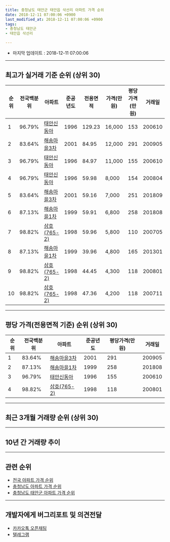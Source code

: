 ```yaml
---
title: 충청남도 태안군 태안읍 삭선리 아파트 가격 순위
date: 2018-12-11 07:00:06 +0900
last_modified_at: 2018-12-11 07:00:06 +0900
tags:
- 충청남도 태안군
- 태안읍 삭선리

---
```


* 마지막 업데이트 : 2018-12-11 07:00:06

---

## 최고가 실거래 기준 순위 (상위 30)


|순위|전국백분위|아파트|준공년도|전용면적|가격(만원)|평당가격(만원)|거래일|
|---|---|---|---|---|---|---|---|
|1|96.79%|[태안신동아](https://search.naver.com/search.naver?query=%EC%B6%A9%EC%B2%AD%EB%82%A8%EB%8F%84+%ED%83%9C%EC%95%88%EA%B5%B0+%ED%83%9C%EC%95%88%EC%9D%8D+%EC%82%AD%EC%84%A0%EB%A6%AC+%ED%83%9C%EC%95%88%EC%8B%A0%EB%8F%99%EC%95%84)|1996|129.23|16,000|153|200610|
|2|83.64%|[해송마을3차](https://search.naver.com/search.naver?query=%EC%B6%A9%EC%B2%AD%EB%82%A8%EB%8F%84+%ED%83%9C%EC%95%88%EA%B5%B0+%ED%83%9C%EC%95%88%EC%9D%8D+%EC%82%AD%EC%84%A0%EB%A6%AC+%ED%95%B4%EC%86%A1%EB%A7%88%EC%9D%843%EC%B0%A8)|2001|84.95|12,000|291|200905|
|3|96.79%|[태안신동아](https://search.naver.com/search.naver?query=%EC%B6%A9%EC%B2%AD%EB%82%A8%EB%8F%84+%ED%83%9C%EC%95%88%EA%B5%B0+%ED%83%9C%EC%95%88%EC%9D%8D+%EC%82%AD%EC%84%A0%EB%A6%AC+%ED%83%9C%EC%95%88%EC%8B%A0%EB%8F%99%EC%95%84)|1996|84.97|11,000|155|200610|
|4|96.79%|[태안신동아](https://search.naver.com/search.naver?query=%EC%B6%A9%EC%B2%AD%EB%82%A8%EB%8F%84+%ED%83%9C%EC%95%88%EA%B5%B0+%ED%83%9C%EC%95%88%EC%9D%8D+%EC%82%AD%EC%84%A0%EB%A6%AC+%ED%83%9C%EC%95%88%EC%8B%A0%EB%8F%99%EC%95%84)|1996|59.98|8,000|154|200804|
|5|83.64%|[해송마을3차](https://search.naver.com/search.naver?query=%EC%B6%A9%EC%B2%AD%EB%82%A8%EB%8F%84+%ED%83%9C%EC%95%88%EA%B5%B0+%ED%83%9C%EC%95%88%EC%9D%8D+%EC%82%AD%EC%84%A0%EB%A6%AC+%ED%95%B4%EC%86%A1%EB%A7%88%EC%9D%843%EC%B0%A8)|2001|59.16|7,000|251|201809|
|6|87.13%|[해송마을1차](https://search.naver.com/search.naver?query=%EC%B6%A9%EC%B2%AD%EB%82%A8%EB%8F%84+%ED%83%9C%EC%95%88%EA%B5%B0+%ED%83%9C%EC%95%88%EC%9D%8D+%EC%82%AD%EC%84%A0%EB%A6%AC+%ED%95%B4%EC%86%A1%EB%A7%88%EC%9D%841%EC%B0%A8)|1999|59.91|6,800|258|201808|
|7|98.82%|[삼호(765-2)](https://search.naver.com/search.naver?query=%EC%B6%A9%EC%B2%AD%EB%82%A8%EB%8F%84+%ED%83%9C%EC%95%88%EA%B5%B0+%ED%83%9C%EC%95%88%EC%9D%8D+%EC%82%AD%EC%84%A0%EB%A6%AC+%EC%82%BC%ED%98%B8%28765-2%29)|1998|59.96|5,800|110|200705|
|8|87.13%|[해송마을1차](https://search.naver.com/search.naver?query=%EC%B6%A9%EC%B2%AD%EB%82%A8%EB%8F%84+%ED%83%9C%EC%95%88%EA%B5%B0+%ED%83%9C%EC%95%88%EC%9D%8D+%EC%82%AD%EC%84%A0%EB%A6%AC+%ED%95%B4%EC%86%A1%EB%A7%88%EC%9D%841%EC%B0%A8)|1999|39.96|4,800|165|201301|
|9|98.82%|[삼호(765-2)](https://search.naver.com/search.naver?query=%EC%B6%A9%EC%B2%AD%EB%82%A8%EB%8F%84+%ED%83%9C%EC%95%88%EA%B5%B0+%ED%83%9C%EC%95%88%EC%9D%8D+%EC%82%AD%EC%84%A0%EB%A6%AC+%EC%82%BC%ED%98%B8%28765-2%29)|1998|44.45|4,300|118|200801|
|10|98.82%|[삼호(765-2)](https://search.naver.com/search.naver?query=%EC%B6%A9%EC%B2%AD%EB%82%A8%EB%8F%84+%ED%83%9C%EC%95%88%EA%B5%B0+%ED%83%9C%EC%95%88%EC%9D%8D+%EC%82%AD%EC%84%A0%EB%A6%AC+%EC%82%BC%ED%98%B8%28765-2%29)|1998|47.36|4,200|118|200711|


---

## 평당 가격(전용면적 기준) 순위 (상위 30)


|순위|전국백분위|아파트|준공년도|평당가격(만원)|거래일|
|---|---|---|---|---|---|
|1|83.64%|[해송마을3차](https://search.naver.com/search.naver?query=%EC%B6%A9%EC%B2%AD%EB%82%A8%EB%8F%84+%ED%83%9C%EC%95%88%EA%B5%B0+%ED%83%9C%EC%95%88%EC%9D%8D+%EC%82%AD%EC%84%A0%EB%A6%AC+%ED%95%B4%EC%86%A1%EB%A7%88%EC%9D%843%EC%B0%A8)|2001|291|200905|
|2|87.13%|[해송마을1차](https://search.naver.com/search.naver?query=%EC%B6%A9%EC%B2%AD%EB%82%A8%EB%8F%84+%ED%83%9C%EC%95%88%EA%B5%B0+%ED%83%9C%EC%95%88%EC%9D%8D+%EC%82%AD%EC%84%A0%EB%A6%AC+%ED%95%B4%EC%86%A1%EB%A7%88%EC%9D%841%EC%B0%A8)|1999|258|201808|
|3|96.79%|[태안신동아](https://search.naver.com/search.naver?query=%EC%B6%A9%EC%B2%AD%EB%82%A8%EB%8F%84+%ED%83%9C%EC%95%88%EA%B5%B0+%ED%83%9C%EC%95%88%EC%9D%8D+%EC%82%AD%EC%84%A0%EB%A6%AC+%ED%83%9C%EC%95%88%EC%8B%A0%EB%8F%99%EC%95%84)|1996|155|200610|
|4|98.82%|[삼호(765-2)](https://search.naver.com/search.naver?query=%EC%B6%A9%EC%B2%AD%EB%82%A8%EB%8F%84+%ED%83%9C%EC%95%88%EA%B5%B0+%ED%83%9C%EC%95%88%EC%9D%8D+%EC%82%AD%EC%84%A0%EB%A6%AC+%EC%82%BC%ED%98%B8%28765-2%29)|1998|118|200801|


---

## 최근 3개월 거래량 순위 (상위 30)


<div style="width:100%;">
    <canvas id="deal_count_ranking" height="250"></canvas>
</div>


<script>
new Chart(document.getElementById("deal_count_ranking"), {
    type: 'horizontalBar',
    data: {
        labels: ['삼호(765-2)', '해송마을1차', '해송마을3차', '태안신동아'],
        datasets: [{
            label: '실거래 수',
            data: [3, 3, 3, 2],
            borderColor: "rgba(255, 0, 128, 1)",
            backgroundColor: "rgba(255, 0, 128, 0.5)",
            fill: false,
        }]
    },
    options: {
        responsive: true,
        title: {
            display: true,
            text: '최근 3개월 거래량 순위'
        },
        tooltips: {
            mode: 'index',
            intersect: false,
            callbacks: {
                title: function(tooltipItems, data) {
                    return "실거래 수:";
                },
                label: function(tooltipItem, data) {
                    return data.labels[tooltipItem.index] + ": " + tooltipItem.xLabel;
                }
            }
        },
        hover: {
            mode: 'nearest',
            intersect: true
        },
        scales: {
            xAxes: [{
                display: true,
                scaleLabel: {
                    display: true,
                    labelString: '실거래 수'
                },
                ticks: {
                    suggestedMin: 0,
                }
            }],
            yAxes: [{
                display: true,
                ticks: {
                    autoSkip: false,
                    callback: function(value, index, values) {
                        if (value.length > 15)
                            return value.substr(0, 13) + "...";
                        else
                            return value;
                    }
                },
                scaleLabel: {
                    display: false,
                }
            }]
        }
    }
});

</script>


---

## 10년 간 거래량 추이


<div style="width:100%;">
    <canvas id="deal_progress" height="250"></canvas>
</div>

<script>
new Chart(document.getElementById("deal_progress"), {
    type: 'line',
    data: {
        labels: ['200812','200901','200902','200903','200904','200905','200906','200907','200908','200909','200910','200911','200912','201001','201002','201003','201004','201005','201006','201007','201008','201009','201010','201011','201012','201101','201102','201103','201104','201105','201106','201107','201108','201109','201110','201111','201112','201201','201202','201203','201204','201205','201206','201207','201208','201209','201210','201211','201212','201301','201302','201303','201304','201305','201306','201307','201308','201309','201310','201311','201312','201401','201402','201403','201404','201405','201406','201407','201408','201409','201410','201411','201412','201501','201502','201503','201504','201505','201506','201507','201508','201509','201510','201511','201512','201601','201602','201603','201604','201605','201606','201607','201608','201609','201610','201611','201612','201701','201702','201703','201704','201705','201706','201707','201708','201709','201710','201711','201712','201801','201802','201803','201804','201805','201806','201807','201808','201809','201810','201811','201812'],
        datasets: [{
            label: '실거래 수',
            pointRadius: 1,
            data: [6, 3, 6, 14, 10, 7, 2, 2, 13, 4, 10, 9, 7, 4, 6, 7, 5, 3, 3, 3, 2, 5, 4, 11, 15, 16, 3, 12, 10, 13, 8, 8, 18, 11, 10, 13, 22, 9, 20, 13, 6, 16, 4, 5, 9, 10, 3, 7, 8, 6, 6, 8, 11, 5, 11, 4, 9, 10, 5, 9, 17, 16, 24, 31, 19, 15, 18, 9, 13, 13, 19, 8, 10, 9, 12, 15, 11, 11, 10, 17, 6, 4, 11, 5, 6, 6, 7, 7, 10, 11, 3, 4, 1, 12, 10, 10, 3, 5, 7, 7, 3, 9, 9, 5, 9, 4, 7, 8, 8, 8, 5, 7, 7, 6, 1, 4, 4, 8, 7, 3, 1],
            borderColor: "rgba(255, 201, 14, 1)",
            backgroundColor: "rgba(255, 201, 14, 0.5)",
            fill: true,
        }]
    },
    options: {
        responsive: true,
        title: {
            display: true,
            text: '10년간 거래량 추이'
        },
        tooltips: {
            mode: 'index',
            intersect: false,
        },
        hover: {
            mode: 'nearest',
            intersect: true
        },
        scales: {
            xAxes: [{
                display: true,
                scaleLabel: {
                    display: true,
                    labelString: '년/월'
                }
            }],
            yAxes: [{
                display: true,
                ticks: {
                    suggestedMin: 0,
                },
                scaleLabel: {
                    display: true,
                    labelString: '실거래 수'
                }
            }]
        }
    }
});

</script>


---

## 관련 순위

- [전국 아파트 가격 순위](https://inasie.github.io/apt-ranking/전국)
- [충청남도 아파트 가격 순위](https://inasie.github.io/apt-ranking/충청남도)
- [충청남도 태안군 아파트 가격 순위](https://inasie.github.io/apt-ranking/충청남도-태안군)


---

## 개발자에게 버그리포트 및 의견전달

- [카카오톡 오픈채팅](https://open.kakao.com/o/gLJUAP4)
- [텔레그램](https://t.me/inasie)

